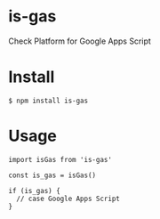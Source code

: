 # is-gas
Check Platform for Google Apps Script

# Install

```
$ npm install is-gas
```

# Usage

```
import isGas from 'is-gas'

const is_gas = isGas()

if (is_gas) {
  // case Google Apps Script
}
```
